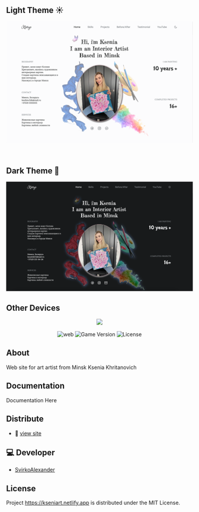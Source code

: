 
## Light Theme ☀️
<p align="center">
      <img src="fon.png" width="726">
</p>
<br>
 
## Dark Theme 🌚

      
<p align="center">
      <img src="fontwo.png" width="726">
</p>

## Other Devices
<p align="center">
      <img src="iphone width.png" width="300">
</p>



<p align="center">
   <img src="https://img.shields.io/badge/version-chrome-green" alt="web">
   <img src="https://img.shields.io/badge/-HTML%20%2F%20CSS-purple" alt="Game Version">
   <img src="https://img.shields.io/badge/-JS%20%2F%20Swiper%20%2F%20Scroll%20js-yellow" alt="License">
</p>

## About

Web site for art artist from Minsk Ksenia Khritanovich

## Documentation

Documentation Here

## Distribute

- 👀 [
view site](https://kseniart.netlify.app)


## 💻 Developer

- [SvirkoAlexander](https://github.com/SvirkoAlexander)

## License 

Project https://kseniart.netlify.app is distributed under the MIT License.
